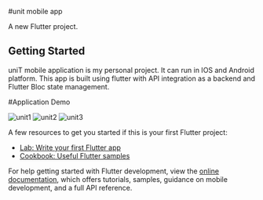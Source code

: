 #unit mobile app

A new Flutter project.

## Getting Started

uniT mobile application is my personal project. It can run in IOS and Android platform.  This app is built using flutter with API integration as a backend and Flutter Bloc state management.

#Application Demo


![unit1](https://github.com/user-attachments/assets/77b10a2f-3734-469f-b279-089c93e24ec7)
![unit2](https://github.com/user-attachments/assets/a6283b87-b612-4a4b-a8c7-fe01255f6cb4)
![unit3](https://github.com/user-attachments/assets/5f7ec6e4-b978-4692-9e73-b45bbd4547e6)

A few resources to get you started if this is your first Flutter project:

- [Lab: Write your first Flutter app](https://docs.flutter.dev/get-started/codelab)
- [Cookbook: Useful Flutter samples](https://docs.flutter.dev/cookbook)

For help getting started with Flutter development, view the
[online documentation](https://docs.flutter.dev/), which offers tutorials,
samples, guidance on mobile development, and a full API reference.
